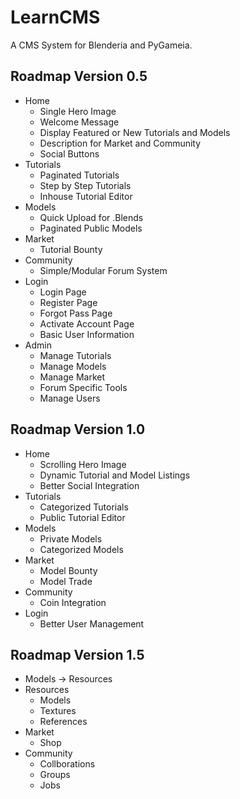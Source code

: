 LearnCMS
========

A CMS System for Blenderia and PyGameia.

Roadmap Version 0.5
-------
* Home
	* Single Hero Image 
	* Welcome Message
	* Display Featured or New Tutorials and Models
	* Description for Market and Community
	* Social Buttons
* Tutorials
	* Paginated Tutorials
	* Step by Step Tutorials
	* Inhouse Tutorial Editor
* Models
	* Quick Upload for .Blends
	* Paginated Public Models
* Market
	* Tutorial Bounty
* Community
	* Simple/Modular Forum System
* Login
	* Login Page
	* Register Page
	* Forgot Pass Page
	* Activate Account Page
	* Basic User Information
* Admin
	* Manage Tutorials
	* Manage Models
	* Manage Market
	* Forum Specific Tools
	* Manage Users

Roadmap Version 1.0
-------
* Home
	* Scrolling Hero Image
	* Dynamic Tutorial and Model Listings
	* Better Social Integration
* Tutorials
	* Categorized Tutorials
	* Public Tutorial Editor
* Models
	* Private Models
	* Categorized Models
* Market
	* Model Bounty
	* Model Trade
* Community
	* Coin Integration
* Login
	* Better User Management

Roadmap Version 1.5
-------
* Models -> Resources
* Resources
	* Models
	* Textures
	* References
* Market
	* Shop
* Community
	* Collborations
	* Groups
	* Jobs